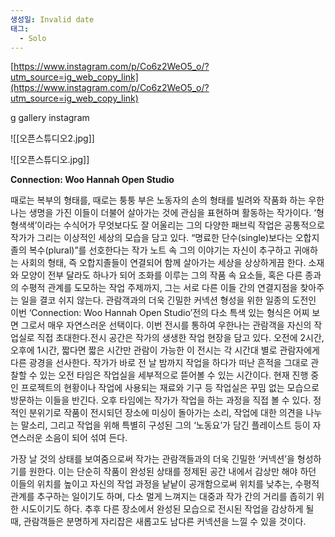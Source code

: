 ```yaml
---
생성일: Invalid date
태그:
  - Solo
---
```

[https://www.instagram.com/p/Co6z2WeO5_o/?utm_source=ig_web_copy_link](https://www.instagram.com/p/Co6z2WeO5_o/?utm_source=ig_web_copy_link)

g gallery instagram

  

  

![[오픈스튜디오2.jpg]]

  

  

![[오픈스튜디오.jpg]]

  

  

  

**Connection: Woo Hannah Open Studio**

때로는 복부의 형태를, 때로는 퉁퉁 부은 노동자의 손의 형태를 빌려와 작품화 하는 우한나는 생명을 가진 이들이 더불어 살아가는 것에 관심을 표현하며 활동하는 작가이다. ‘형형색색’이라는 수식어가 무엇보다도 잘 어울리는 그의 다양한 패브릭 작업은 공통적으로 작가가 그리는 이상적인 세상의 모습을 담고 있다. “명료한 단수(single)보다는 오합지졸의 복수(plural)”를 선호한다는 작가 노트 속 그의 이야기는 자신이 추구하고 귀애하는 사회의 형태, 즉 오합지졸들이 연결되어 함께 살아가는 세상을 상상하게끔 한다. 소재와 모양이 전부 달라도 하나가 되어 조화를 이루는 그의 작품 속 요소들, 혹은 다른 종과의 수평적 관계를 도모하는 작업 주제까지, 그는 서로 다른 이들 간의 연결지점을 찾아주는 일을 결코 쉬지 않는다. 관람객과의 더욱 긴밀한 커넥션 형성을 위한 일종의 도전인 이번 ‘Connection: Woo Hannah Open Studio’전의 다소 특색 있는 형식은 어찌 보면 그로서 매우 자연스러운 선택이다. 이번 전시를 통하여 우한나는 관람객을 자신의 작업실로 직접 초대한다.전시 공간은 작가의 생생한 작업 현장을 담고 있다. 오전에 2시간, 오후에 1시간, 짧다면 짧은 시간만 관람이 가능한 이 전시는 각 시간대 별로 관람자에게 다른 광경을 선사한다. 작가가 바로 전 날 밤까지 작업을 하다가 떠난 흔적을 그대로 관찰할 수 있는 오전 타임은 작업실을 세부적으로 뜯어볼 수 있는 시간이다. 현재 진행 중인 프로젝트의 현황이나 작업에 사용되는 재료와 기구 등 작업실은 꾸밈 없는 모습으로 방문하는 이들을 반긴다. 오후 타임에는 작가가 작업을 하는 과정을 직접 볼 수 있다. 정적인 분위기로 작품이 전시되던 장소에 미싱이 돌아가는 소리, 작업에 대한 의견을 나누는 말소리, 그리고 작업을 위해 특별히 구성된 그의 ‘노동요’가 담긴 플레이스트 등이 자연스러운 소음이 되어 섞여 든다.

가장 날 것의 상태를 보여줌으로써 작가는 관람객들과의 더욱 긴밀한 ‘커넥션’을 형성하기를 원한다. 이는 단순히 작품이 완성된 상태를 정제된 공간 내에서 감상만 해야 하던 이들의 위치를 높이고 자신의 작업 과정을 낱낱이 공개함으로써 위치를 낮추는, 수평적 관계를 추구하는 일이기도 하며, 다소 멀게 느껴지는 대중과 작가 간의 거리를 좁히기 위한 시도이기도 하다. 추후 다른 장소에서 완성된 모습으로 전시된 작업을 감상하게 될 때, 관람객들은 분명하게 자리잡은 새롭고도 남다른 커넥션을 느낄 수 있을 것이다.
